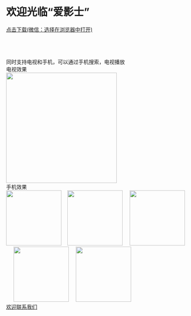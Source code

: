 <html>
<h1>欢迎光临“爱影士”</h1>
<body>
<div>
<a href="https://github.com/AiAndroid/stream/raw/master/tv/game/androidTV.apk">点击下载(微信：选择在浏览器中打开)<a>
</div>
</br>
</br>
</br>
</br>
<div>
同时支持电视和手机，可以通过手机搜索，电视播放
</div>
<div>电视效果</div>
<img src="https://github.com/AiAndroid/stream/raw/master/tv/game/video_cate.png" height="300px"/>

<div>手机效果</div>
<img src="https://github.com/AiAndroid/stream/raw/master/tv/game/mobile/video.png" width="150px"/>&nbsp;&nbsp;&nbsp;&nbsp;<img src="https://github.com/AiAndroid/stream/raw/master/tv/game/mobile/category.png" width="150px"/>&nbsp;&nbsp;&nbsp;&nbsp;&nbsp;<img src="https://github.com/AiAndroid/stream/raw/master/tv/game/mobile/video_detail.png" width="150px"/>&nbsp;&nbsp;&nbsp;&nbsp;&nbsp;<img src="https://github.com/AiAndroid/stream/raw/master/tv/game/mobile/video_album.png" width="150px"/>&nbsp;&nbsp;&nbsp;&nbsp;&nbsp;<img src="https://github.com/AiAndroid/stream/raw/master/tv/game/mobile/search.png" width="150px"/>

<div>
<a href="mailto:liuhuadong7804@gmail.com">欢迎联系我们</a>
</div>
</body>
</html>
